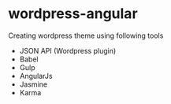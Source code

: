 # wordpress-angular

Creating wordpress theme using following tools
* JSON API (Wordpress plugin)
* Babel
* Gulp
* AngularJs
* Jasmine
* Karma

